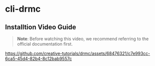 # cli-drmc

## Installtion Video Guide

> **Note**: Before watching this video, we recommend referring to the official documentation first.

https://github.com/creative-tutorials/drmc/assets/68476321/c7e993cc-6ca5-45d4-82b4-8c12bab9557c

